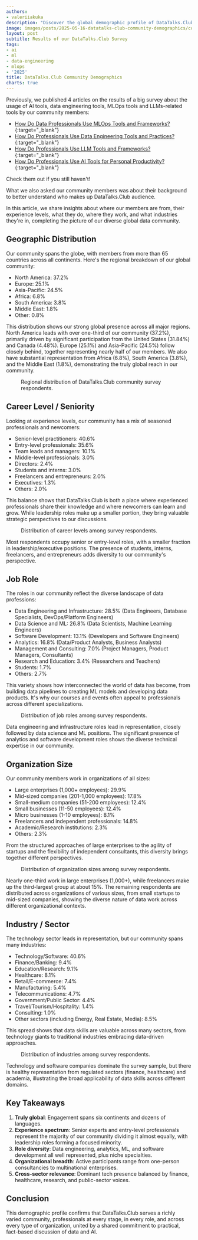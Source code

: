 ```yaml
---
authors:
- valeriiakuka
description: "Discover the global demographic profile of DataTalks.Club community, spanning 65+ countries across all continents. Insights on geographic distribution, career levels, job roles, organization sizes, and industries."
image: images/posts/2025-05-16-datatalks-club-community-demographics/cover.jpg
layout: post
subtitle: Results of our DataTalks.Club Survey
tags:
- ai
- ml
- data-engineering
- mlops
- '2025'
title: DataTalks.Club Community Demographics
charts: true
---
```


Previously, we published 4 articles on the results of a big survey about the usage of AI tools, data engineering tools, MLOps tools and LLMs-related tools by our community members:

- [How Do Data Professionals Use MLOps Tools and Frameworks?](https://datatalks.club/blog/how-do-data-professionals-use-ml-and-mlops-tools-and-practices.html){:target="_blank"}
- [How Do Professionals Use Data Engineering Tools and Practices?](https://datatalks.club/blog/how-do-data-professionals-use-data-engineering-tools-and-practices.html){:target="_blank"}
- [How Do Professionals Use LLM Tools and Frameworks?](https://datatalks.club/blog/how-do-professionals-use-llm-tools-and-frameworks.html){:target="_blank"}
- [How Do Professionals Use AI Tools for Personal Productivity?](https://datatalks.club/blog/ai-tools-for-personal-productivity.html){:target="_blank"}

Check them out if you still haven't!

What we also asked our community members was about their background to better understand who makes up DataTalks.Club audience.

In this article, we share insights about where our members are from, their experience levels, what they do, where they work, and what industries they're in, completing the picture of our diverse global data community.

## Geographic Distribution

Our community spans the globe, with members from more than 65 countries across all continents. Here's the regional breakdown of our global community:

- North America: 37.2%
- Europe: 25.1%
- Asia-Pacific: 24.5%
- Africa: 6.8%
- South America: 3.8%
- Middle East: 1.8%
- Other: 0.8%

This distribution shows our strong global presence across all major regions. North America leads with over one-third of our community (37.2%), primarily driven by significant participation from the United States (31.84%) and Canada (4.48%). Europe (25.1%) and Asia-Pacific (24.5%) follow closely behind, together representing nearly half of our members. We also have substantial representation from Africa (6.8%), South America (3.8%), and the Middle East (1.8%), demonstrating the truly global reach in our community.

<figure>
  <canvas class="ai-chart"
          data-type="pie"
          data-title="Geographic Distribution of Respondents"
          data-labels='["North America", "Europe", "Asia-Pacific", "Africa", "South America", "Middle East", "Other"]'
          data-values='[37.2, 25.1, 24.5, 6.8, 3.8, 1.8, 0.8]'
          data-height="300px"
          data-width="600px">
  </canvas>
  <figcaption>Regional distribution of DataTalks.Club community survey respondents.</figcaption>
</figure>

## Career Level / Seniority

Looking at experience levels, our community has a mix of seasoned professionals and newcomers:

- Senior-level practitioners: 40.6%
- Entry-level professionals: 35.6%
- Team leads and managers: 10.1%
- Middle-level professionals: 3.0%
- Directors: 2.4%
- Students and interns: 3.0%
- Freelancers and entrepreneurs: 2.0%
- Executives: 1.3%
- Others: 2.0%

This balance shows that DataTalks.Club is both a place where experienced professionals share their knowledge and where newcomers can learn and grow. While leadership roles make up a smaller portion, they bring valuable strategic perspectives to our discussions.

<figure>
  <canvas class="ai-chart"
          data-type="pie"
          data-title="Career Level Distribution"
          data-labels='["Senior Level", "Entry Level", "Lead/Head", "Middle Level", "Director", "Students & Interns", "Freelancer & Entrepreneur", "Executive", "Others"]'
          data-values='[40.6, 35.6, 10.1, 3.0, 2.4, 3.0, 2.0, 1.3, 2.0]'
          data-height="300px"
          data-width="600px">
  </canvas>
  <figcaption>Distribution of career levels among survey respondents.</figcaption>
</figure>

Most respondents occupy senior or entry-level roles, with a smaller fraction in leadership/executive positions. The presence of students, interns, freelancers, and entrepreneurs adds diversity to our community's perspective.

## Job Role

The roles in our community reflect the diverse landscape of data professions:

- Data Engineering and Infrastructure: 28.5% (Data Engineers, Database Specialists, DevOps/Platform Engineers)
- Data Science and ML: 26.8% (Data Scientists, Machine Learning Engineers)
- Software Development: 13.1% (Developers and Software Engineers)
- Analytics: 16.8% (Data/Product Analysts, Business Analysts)
- Management and Consulting: 7.0% (Project Managers, Product Managers, Consultants)
- Research and Education: 3.4% (Researchers and Teachers)
- Students: 1.7%
- Others: 2.7%

This variety shows how interconnected the world of data has become, from building data pipelines to creating ML models and developing data products. It's why our courses and events often appeal to professionals across different specializations.

<figure>
  <canvas class="ai-chart"
          data-type="pie"
          data-title="Job Role Distribution"
          data-labels='["Data Engineering & Infrastructure", "Data Science & ML", "Software Development", "Analytics", "Management & Consulting", "Research & Education", "Students", "Others"]'
          data-values='[28.5, 26.8, 13.1, 16.8, 7.0, 3.4, 1.7, 2.7]'
          data-height="600px"
          data-width="600px">
  </canvas>
  <figcaption>Distribution of job roles among survey respondents.</figcaption>
</figure>

Data engineering and infrastructure roles lead in representation, closely followed by data science and ML positions. The significant presence of analytics and software development roles shows the diverse technical expertise in our community.

## Organization Size

Our community members work in organizations of all sizes:

- Large enterprises (1,000+ employees): 29.9%
- Mid-sized companies (201-1,000 employees): 17.8%
- Small-medium companies (51-200 employees): 12.4%
- Small businesses (11-50 employees): 12.4%
- Micro businesses (1-10 employees): 8.1%
- Freelancers and independent professionals: 14.8%
- Academic/Research institutions: 2.3%
- Others: 2.3%

From the structured approaches of large enterprises to the agility of startups and the flexibility of independent consultants, this diversity brings together different perspectives.

<figure>
  <canvas class="ai-chart"
          data-type="pie"
          data-title="Organization Size Distribution"
          data-labels='["1,000+ employees", "201-1,000 employees", "51-200 employees", "11-50 employees", "1-10 employees", "Freelance", "Academic/Research", "Others"]'
          data-values='[29.9, 17.8, 12.4, 12.4, 8.1, 14.8, 2.3, 2.3]'
          data-height="300px"
          data-width="600px">
  </canvas>
  <figcaption>Distribution of organization sizes among survey respondents.</figcaption>
</figure>

Nearly one-third work in large enterprises (1,000+), while freelancers make up the third-largest group at about 15%. The remaining respondents are distributed across organizations of various sizes, from small startups to mid-sized companies, showing the diverse nature of data work across different organizational contexts.

## Industry / Sector

The technology sector leads in representation, but our community spans many industries:

- Technology/Software: 40.6%
- Finance/Banking: 9.4%
- Education/Research: 9.1%
- Healthcare: 8.1%
- Retail/E-commerce: 7.4%
- Manufacturing: 5.4%
- Telecommunications: 4.7%
- Government/Public Sector: 4.4%
- Travel/Tourism/Hospitality: 1.4%
- Consulting: 1.0%
- Other sectors (including Energy, Real Estate, Media): 8.5%

This spread shows that data skills are valuable across many sectors, from technology giants to traditional industries embracing data-driven approaches.

<figure>
  <canvas class="ai-chart"
          data-type="pie"
          data-title="Industry Distribution"
          data-labels='["Technology/Software", "Finance/Banking", "Education/Research", "Healthcare", "Retail/E-commerce", "Manufacturing", "Telecommunications", "Government/Public Sector", "Travel & Tourism", "Consulting", "Others"]'
          data-values='[40.6, 9.4, 9.1, 8.1, 7.4, 5.4, 4.7, 4.4, 1.4, 1.0, 8.5]'
          data-height="300px"
          data-width="600px">
  </canvas>
  <figcaption>Distribution of industries among survey respondents.</figcaption>
</figure>

Technology and software companies dominate the survey sample, but there is healthy representation from regulated sectors (finance, healthcare) and academia, illustrating the broad applicability of data skills across different domains.

## Key Takeaways

1.  **Truly global**: Engagement spans six continents and dozens of languages.
2.  **Experience spectrum**: Senior experts and entry-level professionals represent the majority of our community dividing it almost equally, with leadership roles forming a focused minority.
3.  **Role diversity**: Data engineering, analytics, ML, and software development all well represented, plus niche specialties.
4.  **Organizational breadth**: Active participants range from one-person consultancies to multinational enterprises.
5.  **Cross-sector relevance**: Dominant tech presence balanced by finance, healthcare, research, and public-sector voices.

## Conclusion

This demographic profile confirms that DataTalks.Club serves a richly varied community, professionals at every stage, in every role, and across every type of organization, united by a shared commitment to practical, fact-based discussion of data and AI.
